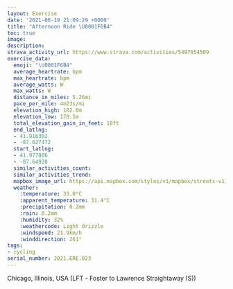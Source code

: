 ```yaml
---
layout: Exercise
date: '2021-06-19 21:09:29 +0000'
title: "Afternoon Ride \U0001F6B4"
toc: true
image:
description:
strava_activity_url: https://www.strava.com/activities/5497654509
exercise_data:
  emoji: "\U0001F6B4"
  average_heartrate: bpm
  max_heartrate: bpm
  average_watts: W
  max_watts: W
  distance_in_miles: 5.26mi
  pace_per_mile: 4m23s/mi
  elevation_high: 182.0m
  elevation_low: 178.5m
  total_elevation_gain_in_feet: 18ft
  end_latlng:
  - 41.916302
  - -87.627472
  start_latlng:
  - 41.977806
  - -87.64928
  similar_activities_count:
  similar_activities_trend:
  mapbox_image_url: https://api.mapbox.com/styles/v1/mapbox/streets-v11/static/path-5+787af2-1.0(gxe_G~~%7DuOFDN%3F%40G%40%40PR%5ETJAHFT%3FHCQoC%3Fg%40B_%40%3Fy%40RkAZs%40Jk%40%60%40u%40HMJCXUd%40SNCf%40BHBFTCXDVRz%40FFJ%3FHCr%40CxCAHCjA%3FJCLBb%40CnA%40zBOtDc%40%5EK~%40EbA%40HCRQj%40w%40HEfEaBFGNELIRE%5EAhBq%40d%40WhAw%40j%40%5Dn%40k%40~%40gA%7CA_CTKJATBZRLRBHHh%40HHHDL%40bAELEj%40%5DDFATBFFHF%3FBI%3FOKo%40%3FYO%7BAAYCSGsA%40sBN%7DAPq%40h%40sA~%40%7D%40%60%40Ub%40Od%40IX%3FJCp%40Dj%40Pl%40Vh%40f%40x%40%7CARn%40N%60ADxAE~C%3F%5ET%5EHJJBLBZ%3F%60AKJBRNLXDl%40UdE%3FLHTFHTLTDn%40D~%40%60%40xBPJF%7C%40XZ%40%60AIXGVMd%40OVMv%40o%40XKXAZDVJb%40TZDLCjAa%40XEz%40%5Db%40Ib%40OdAc%40j%40OVEdAi%40p%40OXa%40l%40i%40l%40Op%40e%40b%40MJDLJZH%60APfAf%40VHTDXB%60%40JXAVO%7C%40UjAUx%40Y~A%5DdA%5Dp%40MTKf%40K~%40Ud%40IVIh%40g%40l%40%7B%40%60%40s%40zAoAHCHALFf%40b%40%60%40VXHL%3FJEjAm%40XKhB%7B%40l%40_%40j%40g%40NUBMZc%40RYHGXIX%3FbACh%40Gd%40IHId%40Mp%40%5BpBuA~%40m%40n%40%5Dn%40e%40ZM%7CA_%40nAg%40%60AO%5EYVi%40HIvFiEj%40o%40d%40a%40Xc%40NIj%40URQZo%40f%40oALWf%40_%40RSd%40iAd%40u%40ZMXa%40tBgD%5CeA%5Ce%40XQVGPKJAb%40UfB%7DA%60%40Yj%40QbAO%60C_AlAUd%40UhAO%60%40Cn%40Fn%40LVBJCTBhAAd%40GVSPWTQVMXE%60CVlBF%5EAPBHC%3FFLGvBOrASbBc%40h%40Uh%40%5BbBuAx%40%7B%40%5Ce%40b%40%5Bd%40OlASX%3FLBJHf%40dATPfAh%40d%40H~AHnCc%40lAI%5CIv%40%5DjAG%5CKlBa%40r%40Yx%40GbAQr%40Q~AKhB_%40jBY~Be%40hCs%40rC_ArAu%40fA%5D%60%40SpBsA%40CEAAOK%5BE%3FMHaAn%40MR),pin-s-s+e5b22e(-87.64928,41.9778),pin-s-f+89ae00(-87.6274799999999,41.91629999999994)/auto/800x800?access_token=pk.eyJ1Ijoiam9zaGJlY2ttYW4iLCJhIjoiY205eWR2aDd1MWZ6djJrbXc4a3M0bWZleiJ9.XiG9OWkNcZk2QzjJbxLB4A
  weather:
    :temperature: 33.0°C
    :apparent_temperature: 31.4°C
    :precipitation: 0.2mm
    :rain: 0.2mm
    :humidity: 32%
    :weathercode: Light drizzle
    :windspeed: 21.9km/h
    :winddirection: 261°
tags:
- cycling
serial_number: 2021.ERE.023
---
```

Chicago, Illinois, USA (LFT - Foster to Lawrence Straightaway (S))
